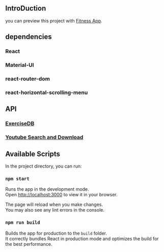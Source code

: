## IntroDuction

you can preview this project with [Fitness App](https://project-fitness-app.netlify.app/).

## dependencies

### React

### Material-UI

### react-router-dom

### react-horizontal-scrolling-menu

## API

### [ExerciseDB](https://rapidapi.com/justin-WFnsXH_t6/api/exercisedb)

### [Youtube Search and Download](https://rapidapi.com/h0p3rwe/api/youtube-search-and-download)

## Available Scripts

In the project directory, you can run:

### `npm start`

Runs the app in the development mode.\
Open [http://localhost:3000](http://localhost:3000) to view it in your browser.

The page will reload when you make changes.\
You may also see any lint errors in the console.

### `npm run build`

Builds the app for production to the `build` folder.\
It correctly bundles React in production mode and optimizes the build for the best performance.
